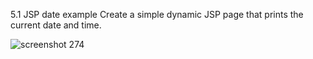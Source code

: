5.1
JSP date example
Create a simple dynamic JSP page that prints the current date and time.

![screenshot 274](https://cloud.githubusercontent.com/assets/16977137/14416605/b3a9c0f4-ffc9-11e5-973f-00b2c9d7fd7d.png)
